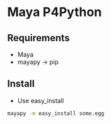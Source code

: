# Maya P4Python

## Requirements
- Maya
- mayapy -> pip

## Install
- Use easy_install
```bash
mayapy -m easy_install some.egg
```
